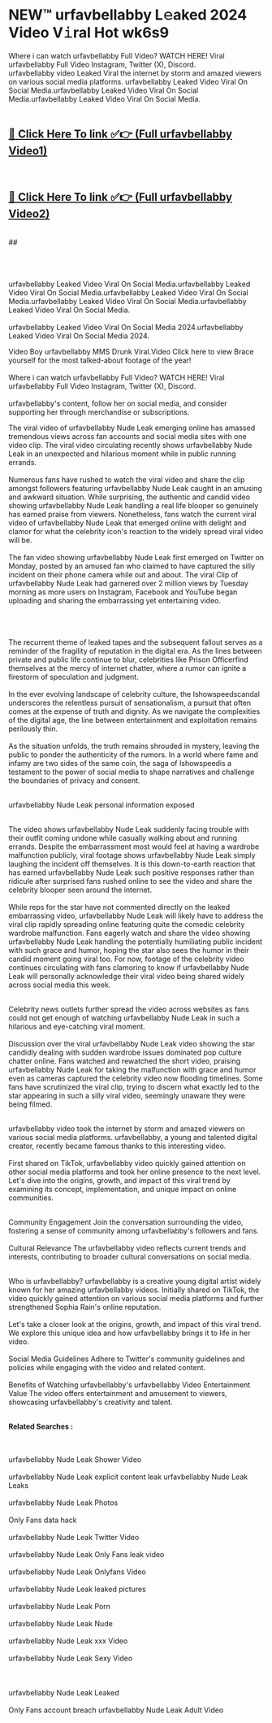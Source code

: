 
# NEW™ urfavbellabby L𝚎aked 2024 Video V𝚒ral Hot wk6s9

Where i can watch urfavbellabby Full Video? WATCH HERE! Viral urfavbellabby Full Video Instagram, Twitter (X), Discord. <br>
urfavbellabby video Leaked Viral the internet by storm and amazed viewers on various social media platforms. urfavbellabby Leaked Video Viral On Social Media.urfavbellabby Leaked Video Viral On Social Media.urfavbellabby Leaked Video Viral On Social Media.<br>
 <br>

##  <a href="https://clipsfans.site?title=urfavbellabby&ref=git">🔴 Click Here To link ✅👉 (Full urfavbellabby Video1) </a><br>
  <br>

##  <a href="https://clipsfans.site?title=urfavbellabby&ref=git">🔴 Click Here To link ✅👉 (Full urfavbellabby Video2)</a><br>
  <br>
  ##


  <br>

  <br>

<br><br>
urfavbellabby Leaked Video Viral On Social Media.urfavbellabby Leaked Video Viral On Social Media.urfavbellabby Leaked Video Viral On Social Media.urfavbellabby Leaked Video Viral On Social Media.urfavbellabby Leaked Video Viral On Social Media.
<br><br>
urfavbellabby Leaked Video Viral On Social Media 2024.urfavbellabby Leaked Video Viral On Social Media 2024.


Video Boy urfavbellabby MMS Drunk Viral.Video Click here to view Brace yourself for the most talked-about footage of the year!
<br><br>
Where i can watch urfavbellabby Full Video? WATCH HERE! Viral urfavbellabby Full Video Instagram, Twitter (X), Discord.
<br><br>
urfavbellabby's content, follow her on social media, and consider supporting her through merchandise or subscriptions.


The viral video of urfavbellabby Nude Leak emerging online has amassed tremendous views across fan accounts and social media sites with one video clip. The viral video circulating recently shows urfavbellabby Nude Leak in an unexpected and hilarious moment while in public running errands.
<br><br>
Numerous fans have rushed to watch the viral video and share the clip amongst followers featuring urfavbellabby Nude Leak caught in an amusing and awkward situation. While surprising, the authentic and candid video showing urfavbellabby Nude Leak handling a real life blooper so genuinely has earned praise from viewers. Nonetheless, fans watch the current viral video of urfavbellabby Nude Leak that emerged online with delight and clamor for what the celebrity icon's reaction to the widely spread viral video will be.
<br><br>
The fan video showing urfavbellabby Nude Leak first emerged on Twitter on Monday, posted by an amused fan who claimed to have captured the silly incident on their phone camera while out and about. The viral Clip of urfavbellabby Nude Leak had garnered over 2 million views by Tuesday morning as more users on Instagram, Facebook and YouTube began uploading and sharing the embarrassing yet entertaining video.
<br><br>


<br><br>
The recurrent theme of leaked tapes and the subsequent fallout serves as a reminder of the fragility of reputation in the digital era. As the lines between private and public life continue to blur, celebrities like Prison Officerfind themselves at the mercy of internet chatter, where a rumor can ignite a firestorm of speculation and judgment.
<br><br>
In the ever evolving landscape of celebrity culture, the Ishowspeedscandal underscores the relentless pursuit of sensationalism, a pursuit that often comes at the expense of truth and dignity. As we navigate the complexities of the digital age, the line between entertainment and exploitation remains perilously thin.
<br><br>
As the situation unfolds, the truth remains shrouded in mystery, leaving the public to ponder the authenticity of the rumors. In a world where fame and infamy are two sides of the same coin, the saga of Ishowspeedis a testament to the power of social media to shape narratives and challenge the boundaries of privacy and consent.
<br><br>





urfavbellabby Nude Leak personal information exposed
<br><br>



The video shows urfavbellabby Nude Leak suddenly facing trouble with their outfit coming undone while casually walking about and running errands. Despite the embarrassment most would feel at having a wardrobe malfunction publicly, viral footage shows urfavbellabby Nude Leak simply laughing the incident off themselves. It is this down-to-earth reaction that has earned urfavbellabby Nude Leak such positive responses rather than ridicule after surprised fans rushed online to see the video and share the celebrity blooper seen around the internet.
<br><br>
While reps for the star have not commented directly on the leaked embarrassing video, urfavbellabby Nude Leak will likely have to address the viral clip rapidly spreading online featuring quite the comedic celebrity wardrobe malfunction. Fans eagerly watch and share the video showing urfavbellabby Nude Leak handling the potentially humiliating public incident with such grace and humor, hoping the star also sees the humor in their candid moment going viral too. For now, footage of the celebrity video continues circulating with fans clamoring to know if urfavbellabby Nude Leak will personally acknowledge their viral video being shared widely across social media this week.
<br><br>

Celebrity news outlets further spread the video across websites as fans could not get enough of watching urfavbellabby Nude Leak in such a hilarious and eye-catching viral moment.
<br><br>
Discussion over the viral urfavbellabby Nude Leak video showing the star candidly dealing with sudden wardrobe issues dominated pop culture chatter online. Fans watched and rewatched the short video, praising urfavbellabby Nude Leak for taking the malfunction with grace and humor even as cameras captured the celebrity video now flooding timelines. Some fans have scrutinized the viral clip, trying to discern what exactly led to the star appearing in such a silly viral video, seemingly unaware they were being filmed.
<br><br>


urfavbellabby video took the internet by storm and amazed viewers on various social media platforms. urfavbellabby, a young and talented digital creator, recently became famous thanks to this interesting video.
<br><br>
First shared on TikTok, urfavbellabby video quickly gained attention on other social media platforms and took her online presence to the next level. Let's dive into the origins, growth, and impact of this viral trend by examining its concept, implementation, and unique impact on online communities.
<br><br>

Community Engagement Join the conversation surrounding the video, fostering a sense of community among urfavbellabby's followers and fans.
<br><br>
Cultural Relevance The urfavbellabby video reflects current trends and interests, contributing to broader cultural conversations on social media.
<br><br>




Who is urfavbellabby? urfavbellabby is a creative young digital artist widely known for her amazing urfavbellabby videos. Initially shared on TikTok, the video quickly gained attention on various social media platforms and further strengthened Sophia Rain's online reputation.
<br><br>
Let's take a closer look at the origins, growth, and impact of this viral trend. We explore this unique idea and how urfavbellabby brings it to life in her video.
<br><br>
Social Media Guidelines Adhere to Twitter's community guidelines and policies while engaging with the video and related content.
<br><br>
Benefits of Watching urfavbellabby's urfavbellabby Video Entertainment Value The video offers entertainment and amusement to viewers, showcasing urfavbellabby's creativity and talent.
<br><br>




<strong>Related Searches :</strong>

<br><br>
urfavbellabby Nude Leak Shower Video
<br><br>
urfavbellabby Nude Leak explicit content leak
urfavbellabby Nude Leak Leaks
<br><br>
urfavbellabby Nude Leak Photos
<br><br>
Only Fans data hack
<br><br>
urfavbellabby Nude Leak Twitter Video
<br><br>
urfavbellabby Nude Leak Only Fans leak video
<br><br>
urfavbellabby Nude Leak Onlyfans Video
<br><br>
urfavbellabby Nude Leak leaked pictures
<br><br>
urfavbellabby Nude Leak Porn
<br><br>
urfavbellabby Nude Leak Nude
<br><br>
urfavbellabby Nude Leak xxx Video
<br><br>
urfavbellabby Nude Leak Sexy Video
<br><br>
<br><br>
urfavbellabby Nude Leak Leaked
<br><br>
Only Fans account breach
urfavbellabby Nude Leak Adult Video
<br><br>